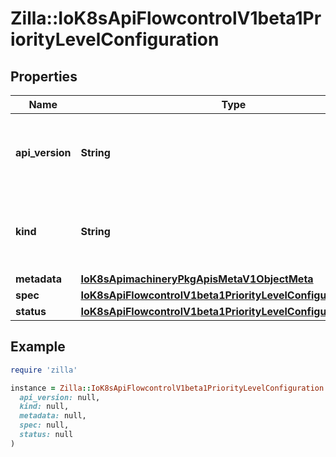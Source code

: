 # Zilla::IoK8sApiFlowcontrolV1beta1PriorityLevelConfiguration

## Properties

| Name | Type | Description | Notes |
| ---- | ---- | ----------- | ----- |
| **api_version** | **String** | APIVersion defines the versioned schema of this representation of an object. Servers should convert recognized schemas to the latest internal value, and may reject unrecognized values. More info: https://git.k8s.io/community/contributors/devel/sig-architecture/api-conventions.md#resources | [optional] |
| **kind** | **String** | Kind is a string value representing the REST resource this object represents. Servers may infer this from the endpoint the client submits requests to. Cannot be updated. In CamelCase. More info: https://git.k8s.io/community/contributors/devel/sig-architecture/api-conventions.md#types-kinds | [optional] |
| **metadata** | [**IoK8sApimachineryPkgApisMetaV1ObjectMeta**](IoK8sApimachineryPkgApisMetaV1ObjectMeta.md) |  | [optional] |
| **spec** | [**IoK8sApiFlowcontrolV1beta1PriorityLevelConfigurationSpec**](IoK8sApiFlowcontrolV1beta1PriorityLevelConfigurationSpec.md) |  | [optional] |
| **status** | [**IoK8sApiFlowcontrolV1beta1PriorityLevelConfigurationStatus**](IoK8sApiFlowcontrolV1beta1PriorityLevelConfigurationStatus.md) |  | [optional] |

## Example

```ruby
require 'zilla'

instance = Zilla::IoK8sApiFlowcontrolV1beta1PriorityLevelConfiguration.new(
  api_version: null,
  kind: null,
  metadata: null,
  spec: null,
  status: null
)
```

